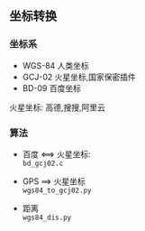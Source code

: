 ## 坐标转换 ##

### 坐标系 ###

- WGS-84 人类坐标
- GCJ-02 火星坐标,国家保密插件
- BD-09 百度坐标

火星坐标: 高德,搜搜,阿里云

### 算法 ###

- 百度 <==> 火星坐标:  
	`bd_gcj02.c`

- GPS ==> 火星坐标  
	`wgs84_to_gcj02.py`

- 距离  
	`wgs84_dis.py`